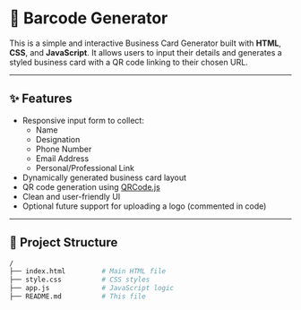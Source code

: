 

# 🧾 Barcode Generator

This is a simple and interactive Business Card Generator built with **HTML**, **CSS**, and **JavaScript**. It allows users to input their details and generates a styled business card with a QR code linking to their chosen URL.

---

## ✨ Features

- Responsive input form to collect:
  - Name
  - Designation
  - Phone Number
  - Email Address
  - Personal/Professional Link
- Dynamically generated business card layout
- QR code generation using [QRCode.js](https://github.com/soldair/node-qrcode)
- Clean and user-friendly UI
- Optional future support for uploading a logo (commented in code)

---

## 📂 Project Structure

```bash
/
├── index.html         # Main HTML file
├── style.css          # CSS styles
├── app.js             # JavaScript logic
├── README.md          # This file
